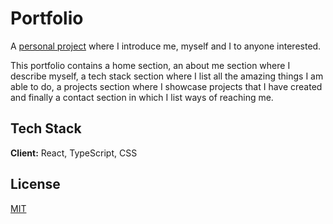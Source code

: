 # Portfolio

A [personal project](https://johnjohncode.github.io/portfolio/) where I introduce me, myself and I to anyone interested. 

This portfolio contains a home section, an about me section where I describe myself, a tech stack section where I list all the amazing things I am able to do, a projects section where I showcase projects that I have created and finally a contact section in which I list ways of reaching me.


## Tech Stack

**Client:** React, TypeScript, CSS


## License

[MIT](https://choosealicense.com/licenses/mit/)
